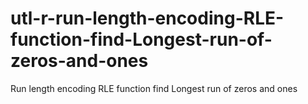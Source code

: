 # utl-r-run-length-encoding-RLE-function-find-Longest-run-of-zeros-and-ones
Run length encoding RLE function find Longest run of zeros and ones 
